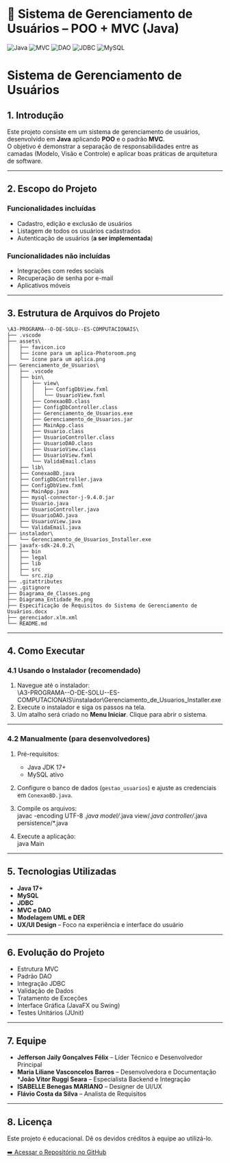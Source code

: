 # 📂 Sistema de Gerenciamento de Usuários – POO + MVC (Java)

![Java](https://img.shields.io/badge/Java-17%2B-blue?style=for-the-badge&logo=java)
![MVC](https://img.shields.io/badge/Pattern-MVC-orange?style=for-the-badge)
![DAO](https://img.shields.io/badge/Pattern-DAO-blueviolet?style=for-the-badge)
![JDBC](https://img.shields.io/badge/Database-JDBC-red?style=for-the-badge)
![MySQL](https://img.shields.io/badge/SGBD-MySQL-blue?style=for-the-badge&logo=mysql)

# Sistema de Gerenciamento de Usuários

## 1. Introdução

Este projeto consiste em um sistema de gerenciamento de usuários, desenvolvido em **Java** aplicando **POO** e o padrão **MVC**.  
O objetivo é demonstrar a separação de responsabilidades entre as camadas (Modelo, Visão e Controle) e aplicar boas práticas de arquitetura de software.

---

## 2. Escopo do Projeto

### Funcionalidades incluídas
- Cadastro, edição e exclusão de usuários  
- Listagem de todos os usuários cadastrados  
- Autenticação de usuários (**a ser implementada**)  

### Funcionalidades não incluídas
- Integrações com redes sociais  
- Recuperação de senha por e-mail  
- Aplicativos móveis  

---

## 3. Estrutura de Arquivos do Projeto

```plaintext
\A3-PROGRAMA--O-DE-SOLU--ES-COMPUTACIONAIS\
├── .vscode
├── assets\
│   ├── favicon.ico
│   ├── ícone para um aplica-Photoroom.png
│   └── ícone para um aplica.png
├── Gerenciamento_de_Usuarios\
│   ├── .vscode
│   ├── bin\
│   │   ├── view\
│   │   │   ├── ConfigDbView.fxml
│   │   │   └── UsuarioView.fxml
│   │   ├── ConexaoBD.class
│   │   ├── ConfigDbController.class
│   │   ├── Gerenciamento_de_Usuarios.exe
│   │   ├── Gerenciamento_de_Usuarios.jar
│   │   ├── MainApp.class
│   │   ├── Usuario.class
│   │   ├── UsuarioController.class
│   │   ├── UsuarioDAO.class
│   │   ├── UsuarioView.class
│   │   ├── UsuarioView.fxml
│   │   └── ValidaEmail.class
│   ├── lib\
│   ├── ConexaoBD.java
│   ├── ConfigDbController.java
│   ├── ConfigDbView.fxml
│   ├── MainApp.java
│   ├── mysql-connector-j-9.4.0.jar
│   ├── Usuario.java
│   ├── UsuarioController.java
│   ├── UsuarioDAO.java
│   ├── UsuarioView.java
│   └── ValidaEmail.java
├── instalador\
│   └── Gerenciamento_de_Usuarios_Installer.exe
├── javafx-sdk-24.0.2\
│   ├── bin
│   ├── legal
│   ├── lib
│   ├── src
│   └── src.zip
├── .gitattributes
├── .gitignore
├── Diagrama_de_Classes.png
├── Diagrama_Entidade_Re.png
├── Especificação de Requisitos do Sistema de Gerenciamento de Usuários.docx
├── gerenciador.xlm.xml
└── README.md
```

---

## 4. Como Executar

### 4.1 Usando o Instalador (recomendado)

1. Navegue até o instalador:  
   \A3-PROGRAMA--O-DE-SOLU--ES-COMPUTACIONAIS\instalador\Gerenciamento_de_Usuarios_Installer.exe
2. Execute o instalador e siga os passos na tela.  
3. Um atalho será criado no **Menu Iniciar**. Clique para abrir o sistema.

---

### 4.2 Manualmente (para desenvolvedores)

1. Pré-requisitos:  
   - Java JDK 17+  
   - MySQL ativo  

2. Configure o banco de dados (`gestao_usuarios`) e ajuste as credenciais em `ConexaoBD.java`.  

3. Compile os arquivos:  
   javac -encoding UTF-8 *.java model/*.java view/*.java controller/*.java persistence/*.java

4. Execute a aplicação:  
   java Main

---

## 5. Tecnologias Utilizadas

- **Java 17+**  
- **MySQL**  
- **JDBC**  
- **MVC e DAO**  
- **Modelagem UML e DER**  
- **UX/UI Design** – Foco na experiência e interface do usuário

---

## 6. Evolução do Projeto

- Estrutura MVC  
- Padrão DAO  
- Integração JDBC  
- Validação de Dados  
- Tratamento de Exceções  
- Interface Gráfica (JavaFX ou Swing)  
- Testes Unitários (JUnit)
---

## 7. Equipe

  * **Jefferson Jaily Gonçalves Félix** – Líder Técnico e Desenvolvedor Principal
  * **Maria Liliane Vasconcelos Barros** – Desenvolvedora e Documentação
  ***João Vitor Ruggi Seara** – Especialista Backend e Integração 
  * **ISABELLE Benegas MARIANO** – Designer de UI/UX 
  * **Flávio Costa da Silva** – Analista de Requisitos 

---

## 8. Licença

Este projeto é educacional. Dê os devidos créditos à equipe ao utilizá-lo.

[➡️ Acessar o Repositório no GitHub](https://github.com/jeffersonjaily/A3-PROGRAMA--O-DE-SOLU--ES-COMPUTACIONAIS)


